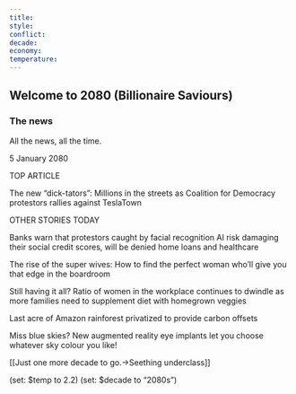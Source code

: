 ```yaml
---
title: 
style: 
conflict: 
decade: 
economy: 
temperature: 
---
```


## Welcome to 2080 (Billionaire Saviours)


### The news

All the news, all the time.

5 January 2080

TOP ARTICLE

The new “dick-tators”: Millions in the streets as Coalition for Democracy protestors rallies against TeslaTown

OTHER STORIES TODAY

Banks warn that protestors caught by facial recognition AI risk damaging their social credit scores, will be denied home loans and healthcare

The rise of the super wives: How to find the perfect woman who’ll give you that edge in the boardroom

Still having it all? Ratio of women in the workplace continues to dwindle as more families need to supplement diet with homegrown veggies

Last acre of Amazon rainforest privatized to provide carbon offsets

Miss blue skies? New augmented reality eye implants let you choose whatever sky colour you like!

[[Just one more decade to go.->Seething underclass]]

(set: $temp to 2.2) (set: $decade to “2080s”)

